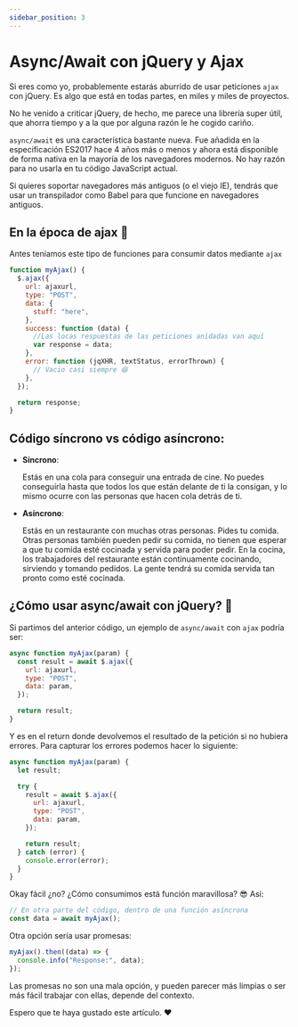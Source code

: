 ```yaml
---
sidebar_position: 3
---
```


# Async/Await con jQuery y Ajax

Si eres como yo, probablemente estarás aburrido de usar peticiones `ajax` con jQuery. Es algo que está en todas partes, en miles y miles de proyectos.

No he venido a criticar jQuery, de hecho, me parece una librería super útil, que ahorra tiempo y a la que por alguna razón le he cogido cariño.

`async/await` es una característica bastante nueva. Fue añadida en la especificación ES2017 hace 4 años más o menos y ahora está disponible de forma nativa en la mayoría de los navegadores modernos. No hay razón para no usarla en tu código JavaScript actual.

Si quieres soportar navegadores más antiguos (o el viejo IE), tendrás que usar un transpilador como Babel para que funcione en navegadores antiguos.

## En la época de ajax 🧓

Antes teníamos este tipo de funciones para consumir datos mediante `ajax`

```javascript
function myAjax() {
  $.ajax({
    url: ajaxurl,
    type: "POST",
    data: {
      stuff: "here",
    },
    success: function (data) {
      //Las locas respuestas de las peticiones anidadas van aquí
      var response = data;
    },
    error: function (jqXHR, textStatus, errorThrown) {
      // Vacio casi siempre 😆
    },
  });

  return response;
}
```

## Código síncrono vs código asíncrono:

- **Síncrono**:

  Estás en una cola para conseguir una entrada de cine. No puedes conseguirla hasta que todos los que están delante de ti la consigan, y lo mismo ocurre con las personas que hacen cola detrás de ti.

- **Asíncrono**:

  Estás en un restaurante con muchas otras personas. Pides tu comida. Otras personas también pueden pedir su comida, no tienen que esperar a que tu comida esté cocinada y servida para poder pedir. En la cocina, los trabajadores del restaurante están continuamente cocinando, sirviendo y tomando pedidos. La gente tendrá su comida servida tan pronto como esté cocinada.

## ¿Cómo usar async/await con jQuery? 🤹

Si partimos del anterior código, un ejemplo de `async/await` con `ajax` podría ser:

```javascript
async function myAjax(param) {
  const result = await $.ajax({
    url: ajaxurl,
    type: "POST",
    data: param,
  });

  return result;
}
```

Y es en el return donde devolvemos el resultado de la petición si no hubiera errores. Para capturar los errores podemos hacer lo siguiente:

```javascript
async function myAjax(param) {
  let result;

  try {
    result = await $.ajax({
      url: ajaxurl,
      type: "POST",
      data: param,
    });

    return result;
  } catch (error) {
    console.error(error);
  }
}
```

Okay fácil ¿no? ¿Cómo consumimos está función maravillosa? 😎 Así:

```javascript
// En otra parte del código, dentro de una función asíncrona
const data = await myAjax();
```

Otra opción sería usar promesas:

```javascript
myAjax().then((data) => {
  console.info("Response:", data);
});
```

Las promesas no son una mala opción, y pueden parecer más limpias o ser más fácil trabajar con ellas, depende del contexto.

Espero que te haya gustado este artículo. ❤️
